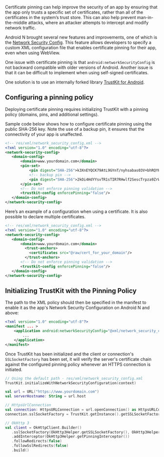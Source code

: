 Certificate pinning can help improve the security of an app by ensuring that the app only trusts a specific set of certificates, rather than all of the certificates in the system’s trust store. This can also help prevent man-in-the-middle attacks, where an attacker attempts to intercept and modify network traffic.

Android N brought several new features and improvements, one of which is the [Network Security Config](https://developer.android.com/training/articles/security-config#CertificatePinning). This feature allows developers to specify a custom XML configuration file that enables certificate pinning for their app, even when using WebView.

One issue with certificate pinning is that `android:networkSecurityConfig` is not backward compatible with older versions of Android. Another issue is that it can be difficult to implement when using self-signed certificates.

One solution is to use an internally forked library [TrustKit for Android](https://github.com/infinum/TrustKit-Android/tree/feature/trust-anchors).

## Configuring a pinning policy

Deploying certificate pinning requires initializing TrustKit with a pinning policy (domains, pins, and additional settings).

Sample code below shows how to configure certificate pinning using the public SHA-256 key. Note the use of a backup pin, it ensures that the connectivity of your app is unaffected.

```xml
<!-- res/xml/network_security_config.xml -->
<?xml version="1.0" encoding="utf-8"?>
<network-security-config>
   <domain-config>
       <domain>www.yourdomain.com</domain>
       <pin-set>
           <pin digest="SHA-256">k3XnEYQCK79AtL9GYnT/nyhsabas03V+bhRQYHQbpXU=</pin>
           <!-- backup pin -->
           <pin digest="SHA-256">2kOi4HdYYsvTR1sTIR7RHwlf2SescTrpza9ZrWy7poQ=</pin>
       </pin-set>
       <!-- Do not enforce pinning validation -->
       <trustkit-config enforcePinning="false"/>
   </domain-config>
</network-security-config>
```

Here’s an example of a configuration when using a certificate. It is also possible to declare multiple certificates.

```xml
<!-- res/xml/network_security_config.xml -->
<?xml version="1.0" encoding="utf-8"?>
<network-security-config>
   <domain-config>
       <domain>www.yourdomain.com</domain>
         <trust-anchors>
           <certificates src="@raw/cert_for_your_domain"/>
         </trust-anchors>
       <!-- Do not enforce pinning validation -->
       <trustkit-config enforcePinning="false"/>
   </domain-config>
</network-security-config>
```

## Initializing TrustKit with the Pinning Policy

The path to the XML policy should then be specified in the manifest to enable it as the app's Network Security Configuration on Android N and above:

```xml
<?xml version="1.0" encoding="utf-8"?>
<manifest ... >
    <application android:networkSecurityConfig="@xml/network_security_config">
        ...
    </application>
</manifest>
```

Once TrustKit has been initialized and the client or connection's `SSLSocketFactory` has been set, it will verify the server's certificate chain against the configured pinning policy whenever an HTTPS connection is initiated.

```kotlin
// Using the default path - res/xml/network_security_config.xml
TrustKit.initializeWithNetworkSecurityConfiguration(context)

val url = URL("https://www.yourdomain.com")
val serverHostname: String = url.host

// HttpsUrlConnection
val connection: HttpsURLConnection = url.openConnection() as HttpsURLConnection
connection.sslSocketFactory = TrustKit.getInstance().getSSLSocketFactory(serverHostname)

// OkHttp 3
val client = OkHttpClient.Builder()
   .sslSocketFactory(OkHttp3Helper.getSSLSocketFactory(), OkHttp3Helper.getTrustManager())
   .addInterceptor(OkHttp3Helper.getPinningInterceptor())
   .followRedirects(false)
   .followSslRedirects(false)
   .build()
```

